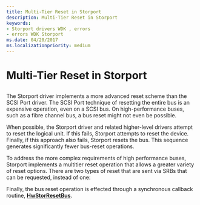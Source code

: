 ```yaml
---
title: Multi-Tier Reset in Storport
description: Multi-Tier Reset in Storport
keywords:
- Storport drivers WDK , errors
- errors WDK Storport
ms.date: 04/20/2017
ms.localizationpriority: medium
---
```


# Multi-Tier Reset in Storport


## <span id="ddk_multi_tier_reset_in_storport_kg"></span><span id="DDK_MULTI_TIER_RESET_IN_STORPORT_KG"></span>


The Storport driver implements a more advanced reset scheme than the SCSI Port driver. The SCSI Port technique of resetting the entire bus is an expensive operation, even on a SCSI bus. On high-performance buses, such as a fibre channel bus, a bus reset might not even be possible.

When possible, the Storport driver and related higher-level drivers attempt to reset the logical unit. If this fails, Storport attempts to reset the device. Finally, if this approach also fails, Storport resets the bus. This sequence generates significantly fewer bus-reset operations.

To address the more complex requirements of high performance buses, Storport implements a multitier reset operation that allows a greater variety of reset options. There are two types of reset that are sent via SRBs that can be requested, instead of one:

Finally, the bus reset operation is effected through a synchronous callback routine, [**HwStorResetBus**](/windows-hardware/drivers/ddi/storport/nc-storport-hw_reset_bus).

 

